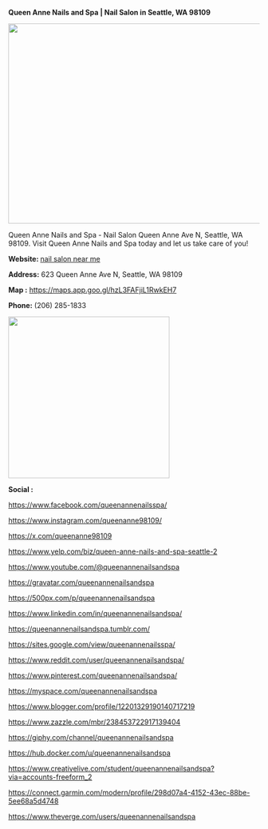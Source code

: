**Queen Anne Nails and Spa | Nail Salon in Seattle, WA 98109**
<p><img src="https://i.ibb.co/mqmYP5H/Untitled-Project-1.jpg" alt="" width="710" height="400" /></p>
<p>Queen Anne Nails and Spa - Nail Salon Queen Anne Ave N, Seattle, WA 98109. Visit Queen Anne Nails and Spa today and let us take care of you!</p>
<p><strong>Website:&nbsp;</strong><a class="in-cell-link" href="https://queenannenailsandspa.com/" target="_blank">nail salon near me</a></p>
<p><strong>Address:</strong>&nbsp;623 Queen Anne Ave N, Seattle, WA 98109</p>
<p><strong>Map :</strong>&nbsp;<a href="https://maps.app.goo.gl/hzL3FAFjiL1RwkEH7">https://maps.app.goo.gl/hzL3FAFjiL1RwkEH7</a>&nbsp;</p>
<p><strong>Phone:</strong>&nbsp;(206) 285-1833</p>
<p><img src="https://i.ibb.co/qBSjPNV/471255794-122109747680656094-3469636660287272156-n-1-1.jpg" alt="" width="323" height="323" /></p>
<p><strong>Social :</strong></p>
<p><a href="https://www.facebook.com/queenannenailsspa/">https://www.facebook.com/queenannenailsspa/</a></p>
<p><a href="https://www.instagram.com/queenanne98109/">https://www.instagram.com/queenanne98109/</a></p>
<p><a href="https://x.com/queenanne98109">https://x.com/queenanne98109</a></p>
<p><a href="https://www.yelp.com/biz/queen-anne-nails-and-spa-seattle-2">https://www.yelp.com/biz/queen-anne-nails-and-spa-seattle-2</a></p>
<p dir="ltr"><a href="https://www.youtube.com/@queenannenailsandspa">https://www.youtube.com/@queenannenailsandspa</a></p>
<p dir="ltr"><a href="https://gravatar.com/queenannenailsandspa">https://gravatar.com/queenannenailsandspa</a></p>
<p dir="ltr"><a href="https://500px.com/p/queenannenailsandspa">https://500px.com/p/queenannenailsandspa</a></p>
<p dir="ltr"><a href="https://www.linkedin.com/in/queenannenailsandspa/">https://www.linkedin.com/in/queenannenailsandspa/</a></p>
<p dir="ltr"><a href="https://queenannenailsandspa.tumblr.com/">https://queenannenailsandspa.tumblr.com/</a></p>
<p dir="ltr"><a href="https://sites.google.com/view/queenannenailsspa/">https://sites.google.com/view/queenannenailsspa/</a></p>
<p dir="ltr"><a href="https://www.reddit.com/user/queenannenailsandspa/">https://www.reddit.com/user/queenannenailsandspa/</a></p>
<p dir="ltr"><a href="https://www.pinterest.com/queenannenailsandspa/">https://www.pinterest.com/queenannenailsandspa/</a></p>
<p dir="ltr"><a href="https://myspace.com/queenannenailsandspa">https://myspace.com/queenannenailsandspa</a></p>
<p dir="ltr"><a href="https://www.blogger.com/profile/12201329190140717219">https://www.blogger.com/profile/12201329190140717219</a></p>
<p dir="ltr"><a href="https://www.zazzle.com/mbr/238453722917139404">https://www.zazzle.com/mbr/238453722917139404</a></p>
<p dir="ltr"><a href="https://giphy.com/channel/queenannenailsandspa">https://giphy.com/channel/queenannenailsandspa</a></p>
<p dir="ltr"><a href="https://hub.docker.com/u/queenannenailsandspa">https://hub.docker.com/u/queenannenailsandspa</a></p>
<p dir="ltr"><a href="https://www.creativelive.com/student/queenannenailsandspa?via=accounts-freeform_2">https://www.creativelive.com/student/queenannenailsandspa?via=accounts-freeform_2</a></p>
<p dir="ltr"><a href="https://connect.garmin.com/modern/profile/298d07a4-4152-43ec-88be-5ee68a5d4748">https://connect.garmin.com/modern/profile/298d07a4-4152-43ec-88be-5ee68a5d4748</a></p>
<p dir="ltr"><a href="https://www.theverge.com/users/queenannenailsandspa">https://www.theverge.com/users/queenannenailsandspa</a></p>
